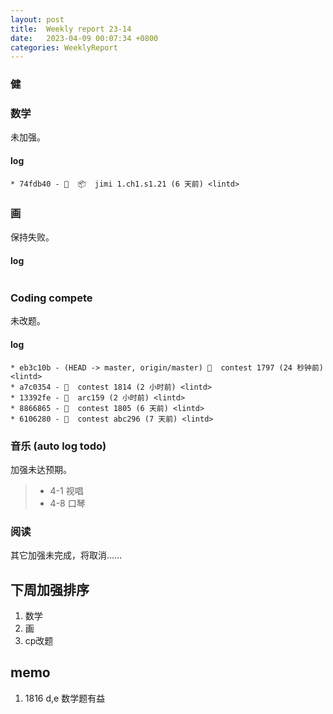 ```yaml
---
layout: post
title:  Weekly report 23-14
date:   2023-04-09 00:07:34 +0800
categories: WeeklyReport
---
```


### 健

### 数学

未加强。

#### log
```
* 74fdb40 - 🤖  📦  jimi 1.ch1.s1.21 (6 天前) <lintd>
```

### 画

保持失败。

#### log
```

```

### Coding compete

未改题。

#### log
```
* eb3c10b - (HEAD -> master, origin/master) 🎉  contest 1797 (24 秒钟前) <lintd>
* a7c0354 - 🎉  contest 1814 (2 小时前) <lintd>
* 13392fe - 🎉  arc159 (2 小时前) <lintd>
* 8866865 - 🎉  contest 1805 (6 天前) <lintd>
* 6106280 - 🎉  contest abc296 (7 天前) <lintd>
```

### 音乐 (auto log todo)

加强未达预期。

> - 4-1 视唱
> - 4-8 口琴

### 阅读

其它加强未完成，将取消……

## 下周加强排序

1. 数学
2. 画
3. cp改题

## memo

1. 1816 d,e 数学题有益
